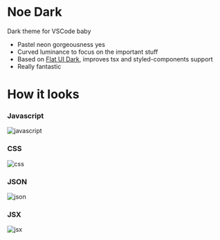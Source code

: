 # Noe Dark

Dark theme for VSCode baby

-   Pastel neon gorgeousness yes
-   Curved luminance to focus on the important stuff
-   Based on [Flat UI Dark](https://marketplace.visualstudio.com/items?itemName=lkytal.FlatUI), improves tsx and styled-components support
-   Really fantastic

# How it looks

### Javascript

![javascript](https://cdn.sanity.io/images/362at9wz/production/4d92b37c6be52b3f8f9d0163b7527914449207cf-1948x1298.jpg)

### CSS

![css](https://cdn.sanity.io/images/362at9wz/production/abacdee4c19b78729900517c69d390ada63e766b-1948x1298.jpg)

### JSON

![json](https://cdn.sanity.io/images/362at9wz/production/51e9b63ce2acff2ad454730e1c6a5ef2b4aa9957-1948x1298.jpg)

### JSX

![jsx](https://cdn.sanity.io/images/362at9wz/production/9a243ecd64d763ae18e8560d10410dbd4186e063-1948x1298.jpg)

